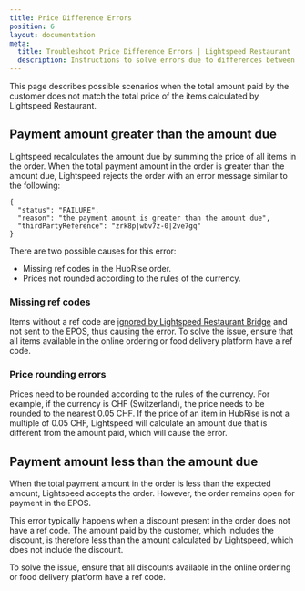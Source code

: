 ```yaml
---
title: Price Difference Errors
position: 6
layout: documentation
meta:
  title: Troubleshoot Price Difference Errors | Lightspeed Restaurant | HubRise
  description: Instructions to solve errors due to differences between the total amount paid and the total price of items in a Lightspeed order.
---
```


This page describes possible scenarios when the total amount paid by the customer does not match the total price of the items calculated by Lightspeed Restaurant.

## Payment amount greater than the amount due

Lightspeed recalculates the amount due by summing the price of all items in the order. When the total payment amount in the order is greater than the amount due, Lightspeed rejects the order with an error message similar to the following:

```
{
  "status": "FAILURE",
  "reason": "the payment amount is greater than the amount due",
  "thirdPartyReference": "zrk8p|wbv7z-0|2ve7gq"
}
```

There are two possible causes for this error:

- Missing ref codes in the HubRise order.
- Prices not rounded according to the rules of the currency.

### Missing ref codes

Items without a ref code are [ignored by Lightspeed Restaurant Bridge](/apps/lightspeed-restaurant/push-orders#items-and-options) and not sent to the EPOS, thus causing the error. To solve the issue, ensure that all items available in the online ordering or food delivery platform have a ref code.

### Price rounding errors

Prices need to be rounded according to the rules of the currency. For example, if the currency is CHF (Switzerland), the price needs to be rounded to the nearest 0.05 CHF. If the price of an item in HubRise is not a multiple of 0.05 CHF, Lightspeed will calculate an amount due that is different from the amount paid, which will cause the error.

## Payment amount less than the amount due

When the total payment amount in the order is less than the expected amount, Lightspeed accepts the order.
However, the order remains open for payment in the EPOS.

This error typically happens when a discount present in the order does not have a ref code.
The amount paid by the customer, which includes the discount, is therefore less than the amount calculated by Lightspeed, which does not include the discount.

To solve the issue, ensure that all discounts available in the online ordering or food delivery platform have a ref code.
